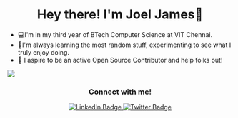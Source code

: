 <h1 align="center"> Hey there! I'm Joel James👋</h1>

<!--
**Lyon03/Lyon03** is a ✨ _special_ ✨ repository because its `README.md` (this file) appears on your GitHub profile.

Here are some ideas to get you started:

- 🔭 I’m currently working on ...
- 🌱 I’m currently learning ...
- 👯 I’m looking to collaborate on ...
- 🤔 I’m looking for help with ...
- 💬 Ask me about ...
- 📫 How to reach me: ...
- 😄 Pronouns: ...
- ⚡ Fun fact: ...
-->
- 💻I'm in my third year of BTech Computer Science at VIT Chennai.
- 📝I'm always learning the most random stuff, experimenting to see what I truly enjoy doing.
- 👯 I aspire to be an active Open Source Contributor and help folks out!

<img align= "center" src="https://github-readme-stats.vercel.app/api?username=Lyon03&show_icons=true&theme=tokyonight&hide=stars" />

<h3 align = "center"> Connect with me! </h3>
<div id="badges" align = center>
  <a href="https://www.linkedin.com/in/joel-james-kott/">
    <img src="https://img.shields.io/badge/LinkedIn-blue?style=for-the-badge&logo=linkedin&logoColor=white" alt="LinkedIn Badge"/>
  </a>
  <a href="https://twitter.com/JoelsTechTwt">
    <img src="https://img.shields.io/badge/Twitter-blue?style=for-the-badge&logo=twitter&logoColor=white" alt="Twitter Badge"/>
  </a>
</div>
